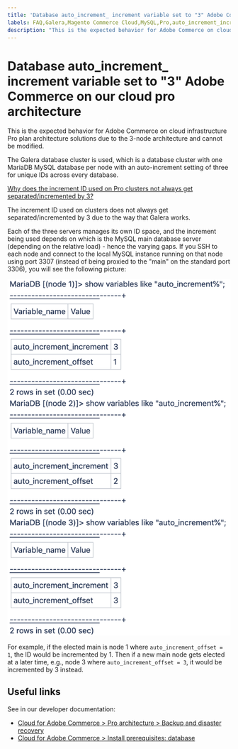 ```yaml
---
title: 'Database auto_increment_ increment variable set to "3" Adobe Commerce on our cloud pro architecture'
labels: FAQ,Galera,Magento Commerce Cloud,MySQL,Pro,auto_increment_increment,database,Adobe Commerce on our cloud architecture,Adobe Commerce,cloud infrastructure,Pro
description: "This is the expected behavior for Adobe Commerce on cloud infrastructure Pro plan architecture solutions due to the 3-node architecture and cannot be modified."
---
```


# Database auto_increment_ increment variable set to "3" Adobe Commerce on our cloud pro architecture

This is the expected behavior for Adobe Commerce on cloud infrastructure Pro plan architecture solutions due to the 3-node architecture and cannot be modified.

The Galera database cluster is used, which is a database cluster with one MariaDB MySQL database per node with an auto-increment setting of three for unique IDs across every database.

<ins>Why does the increment ID used on Pro clusters not always get separated/incremented by 3?</ins>

The increment ID used on clusters does not always get separated/incremented by 3 due to the way that Galera works.

Each of the three servers manages its own ID space, and the increment being used depends on which is the MySQL main database server (depending on the relative load) - hence the varying gaps.
If you SSH to each node and connect to the local MySQL instance running on that node using port 3307 (instead of being proxied to the "main" on the standard port 3306), you will see the following picture:

![auto_increment](assets/auto_increment_id.png)

For example, if the elected main is node 1 where `auto_increment_offset = 1`, the ID would be incremented by 1. Then if a new main node gets elected at a later time, e.g., node 3 where `auto_increment_offset = 3`, it would be incremented by 3 instead.

## Useful links

See in our developer documentation:

* [Cloud for Adobe Commerce > Pro architecture > Backup and disaster recovery](https://devdocs.magento.com/cloud/architecture/pro-architecture.html#backup-and-disaster-recovery)
* [Cloud for Adobe Commerce > Install prerequisites: database](https://devdocs.magento.com/cloud/before/before-workspace-magento-prereqs.html#database)